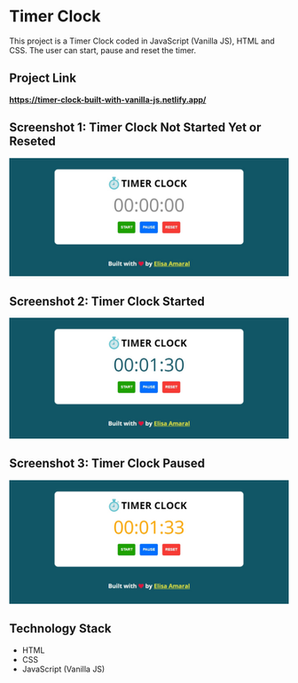 # Timer Clock

This project is a Timer Clock coded in JavaScript (Vanilla JS), HTML and CSS. The user can start, pause and reset the timer.

## Project Link

**https://timer-clock-built-with-vanilla-js.netlify.app/**

## Screenshot 1: Timer Clock Not Started Yet or Reseted

![Screenshot](assets/img/Screenshot_1.jpg)

## Screenshot 2: Timer Clock Started

![Screenshot](assets/img/Screenshot_2.jpg)

## Screenshot 3: Timer Clock Paused

![Screenshot](assets/img/Screenshot_3.jpg)


## Technology Stack

+ HTML
+ CSS
+ JavaScript (Vanilla JS)
